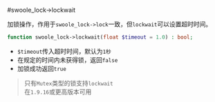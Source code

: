 #swoole_lock->lockwait

加锁操作，作用于`swoole_lock->lock`一致，但`lockwait`可以设置超时时间。

```php
function swoole_lock->lockwait(float $timeout = 1.0) : bool;
```

* `$timeout`传入超时时间，默认为`1秒`
* 在规定的时间内未获得锁，返回`false`
* 加锁成功返回`true`

> 只有`Mutex`类型的锁支持`lockwait`  
> 在`1.9.16`或更高版本可用  

